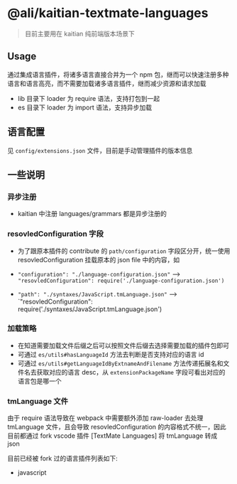 # @ali/kaitian-textmate-languages
> 目前主要用在 kaitian 纯前端版本场景下

## Usage
通过集成语言插件，将诸多语言直接合并为一个 npm 包，继而可以快速注册多种语言和语言高亮，而不需要加载诸多语言插件，继而减少资源和请求加载
* lib 目录下 loader 为 require 语法，支持打包到一起
* es 目录下 loader 为 import 语法，支持异步加载

## 语言配置
见 `config/extensions.json` 文件，目前是手动管理插件的版本信息

## 一些说明
### 异步注册
* kaitian 中注册 languages/grammars 都是异步注册的

### resovledConfiguration 字段
* 为了跟原本插件的 contribute 的 `path/configuration` 字段区分开，统一使用 resovledConfiguration 挂载原本的 json file 中的内容，如

* `"configuration": "./language-configuration.json"` --> `"resovledConfiguration": require('./language-configuration.json')`
* `"path": "./syntaxes/JavaScript.tmLanguage.json"` --> `"resovledConfiguration": require('./syntaxes/JavaScript.tmLanguage.json')

### 加载策略
* 在知道需要加载文件后缀之后可以按照文件后缀去选择需要加载的插件包即可
* 可通过 `es/utils#hasLanguageId` 方法去判断是否支持对应的语言 id
* 可通过 `es/utils#getLanguageIdByExtnameAndFilename` 方法传递拓展名和文件名去获取对应的语言 desc，从 `extensionPackageName` 字段可看出对应的语言包是哪一个

### tmLanguage 文件
由于 require 语法导致在 webpack 中需要额外添加 raw-loader 去处理 tmLanguage 文件，且会导致 resovledConfiguration 的内容格式不统一，因此目前都通过 fork vscode 插件 [TextMate Languages] 将 tmLanguage 转成 json

目前已经被 fork 过的语言插件列表如下:
* javascript
